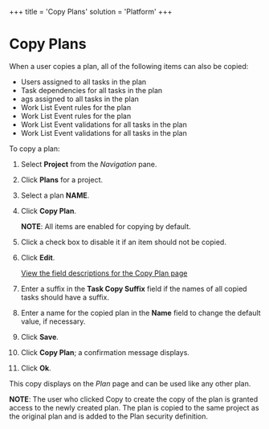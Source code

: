 +++
title = 'Copy Plans'
solution = 'Platform'
+++

# Copy Plans

When a user copies a plan, all of the following items can also be
copied:

  - Users assigned to all tasks in the plan
  - Task dependencies for all tasks in the plan
  - ags assigned to all tasks in the plan
  - Work List Event rules for the plan
  - Work List Event rules for the plan
  - Work List Event validations for all tasks in the plan
  - Work List Event validations for all tasks in the plan

To copy a plan:

1.  Select <span style="font-weight: bold;">Project</span> from the
    *Navigation* pane.

2.  Click **Plans** for a project.

3.  Select a plan **NAME**.

4.  Click **Copy Plan**.
    
    **NOTE**: All items are enabled for copying by default.

5.  Click a check box to disable it if an item should not be copied.

6.  Click **Edit**.
    
    [View the field descriptions for the Copy Plan page](Copy_Plan.htm)

7.  Enter a suffix in the **Task Copy Suffix** field if the names of all
    copied tasks should have a suffix.

8.  Enter a name for the copied plan in the **Name** field to change the
    default value, if necessary.

9.  Click **Save**.

10. Click **Copy Plan**; a confirmation message displays.

11. Click **Ok**.

This copy displays on the *Plan* page and can be used like any other
plan.

<span style="font-weight: bold;">NOTE</span>: The user who clicked Copy
to create the copy of the plan is granted access to the newly created
plan. The plan is copied to the same project as the original plan and is
added to the Plan security definition.
